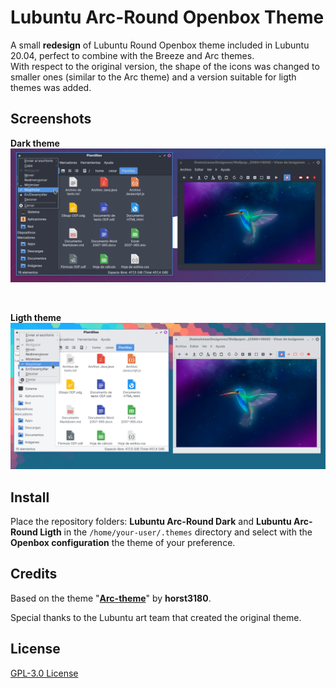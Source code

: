# Lubuntu Arc-Round Openbox Theme

A small **redesign** of Lubuntu Round Openbox theme included in Lubuntu 20.04, perfect to combine with the Breeze and Arc themes.<br> 
With respect to the original version, the shape of the icons was changed to smaller ones (similar to the Arc theme) and a version suitable for ligth themes was added.

## Screenshots

**Dark theme**
![Dark theme](./Screenshots/Lubuntu%20Arc-Round%20Dark.png)

<br>

**Ligth theme**
![Ligth theme](./Screenshots/Lubuntu%20Arc-Round%20Ligth.png)

## Install
Place the repository folders: **Lubuntu Arc-Round Dark** and **Lubuntu Arc-Round Ligth** in the <code>/home/your-user/.themes</code> directory and select with the **Openbox configuration** the theme of your preference.

## Credits

Based on the theme "[**Arc-theme**](https://github.com/horst3180/arc-theme)" by **horst3180**.

Special thanks to the Lubuntu art team that created the original theme.

## License

[GPL-3.0 License ](./LICENSE)
